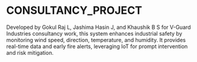 # CONSULTANCY_PROJECT
Developed by Gokul Raj L, Jashima Hasin J, and Khaushik B S for V-Guard Industries consultancy work, this system enhances industrial safety by monitoring wind speed, direction, temperature, and humidity. It provides real-time data and early fire alerts, leveraging IoT for prompt intervention and risk mitigation.
